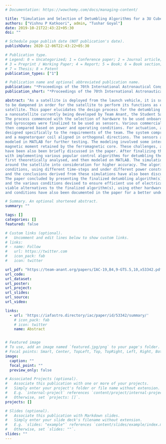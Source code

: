 ```yaml
---
# Documentation: https://wowchemy.com/docs/managing-content/

title: "Simulation and Selection of Detumbling Algorithms for a 3U CubeSat"
authors: ["Vishnu P Katkoori", admin, "Tushar Goyal"]
date: 2019-10-21T22:43:22+05:30
doi: ""

# Schedule page publish date (NOT publication's date).
publishDate: 2020-12-06T22:43:22+05:30

# Publication type.
# Legend: 0 = Uncategorized; 1 = Conference paper; 2 = Journal article;
# 3 = Preprint / Working Paper; 4 = Report; 5 = Book; 6 = Book section;
# 7 = Thesis; 8 = Patent
publication_types: ["1"]

# Publication name and optional abbreviated publication name.
publication: "*Proceedings of the 70th International Astronautical Congress (IAC)*"
publication_short: "*Proceedings of the 70th International Astronautical Congress (IAC)*"

abstract: "As a satellite is deployed from the launch vehicle, it is subjected to high angular rates which need
to be dampened in order for the satellite to perform its functions as expected. Simple and robust algorithms, such as BDot, are generally used to provide the required control torque for detumbling the
satellite. This paper elucidates the design process for the detumbling algorithm to be implemented on
a nanosatellite currently being developed by Team Anant, the Student Satellite Team of BITS Pilani.
The process commenced with the selection of hardware to be used onboard the satellite. Magnetometers
and Gyroscopes were finalized to be used as sensors. Various commercially available sensor models were
then compared based on power and operating conditions. For actuation, a magnetorquer system was
designed specifically to the requirements of the team. The system comprised of two magnetorquer rods
and a magnetorquer coil aligned in orthogonal directions. The sensors and actuators were then accurately
modeled in MATLAB for further testing. The modeling involved some interesting challenges due to the
magnetic moment retained by the ferromagnetic core. These challenges, and the ways to overcome them
have been also been briefly discussed in the paper. After finalizing the hardware, the team proceeded
with implementing various popular control algorithms for detumbling the satellite. The algorithms were
first theoretically analysed, and then modeled on MATLAB. The simulations took the space environment
around the satellite into consideration for higher accuracy. The algorithms were tested for different initial
conditions, using different time-steps and under different power constraints. The algorithms considered
and the conclusions derived from these simulations have also been discussed elaborately in this paper.
The paper concluded by presenting the finalized detumbling algorithm(s) to be used by Team Anant,
and the various conditions devised to ensure efficient use of electrical power. The paper also presents
viable alternatives to the finalized algorithm(s), using other hardware components. These alternatives
and conditions have also been documented in the paper for a better understanding."

# Summary. An optional shortened abstract.
summary: ""

tags: []
categories: []
featured: false

# Custom links (optional).
#   Uncomment and edit lines below to show custom links.
# links:
# - name: Follow
#   url: https://twitter.com
#   icon_pack: fab
#   icon: twitter

url_pdf: "https://team-anant.org/papers/IAC-19,B4,9-GTS.5,10,x53342.pdf"
url_code: 
url_dataset: 
url_poster:
url_project:
url_slides:
url_source: 
url_video:

links:
  - url: 'https://iafastro.directory/iac/paper/id/53342/summary/'
    # icon_pack: fab
    # icon: twitter
    name: Abstract


# Featured image
# To use, add an image named `featured.jpg/png` to your page's folder. 
# Focal points: Smart, Center, TopLeft, Top, TopRight, Left, Right, BottomLeft, Bottom, BottomRight.
image:
  caption: ""
  focal_point: ""
  preview_only: false

# Associated Projects (optional).
#   Associate this publication with one or more of your projects.
#   Simply enter your project's folder or file name without extension.
#   E.g. `internal-project` references `content/project/internal-project/index.md`.
#   Otherwise, set `projects: []`.
projects: []

# Slides (optional).
#   Associate this publication with Markdown slides.
#   Simply enter your slide deck's filename without extension.
#   E.g. `slides: "example"` references `content/slides/example/index.md`.
#   Otherwise, set `slides: ""`.
slides: ""
---
```

